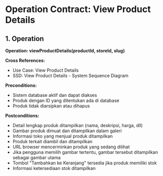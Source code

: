 # Operation Contract: View Product Details

## 1. Operation
**Operation: viewProductDetails(productId, storeId, slug)**

**Cross References:**
- Use Case: View Product Details
- SSD: View Product Details - System Sequence Diagram

**Preconditions:**
- Sistem database aktif dan dapat diakses
- Produk dengan ID yang ditentukan ada di database
- Produk tidak diarsipkan atau dihapus

**Postconditions:**
- Detail lengkap produk ditampilkan (nama, deskripsi, harga, dll)
- Gambar produk dimuat dan ditampilkan dalam galeri
- Informasi toko yang menjual produk ditampilkan
- Produk terkait diambil dan ditampilkan
- URL browser mencerminkan produk yang sedang dilihat
- Jika pengguna memilih gambar tertentu, gambar tersebut ditampilkan sebagai gambar utama
- Tombol "Tambahkan ke Keranjang" tersedia jika produk memiliki stok
- Informasi ketersediaan stok ditampilkan
